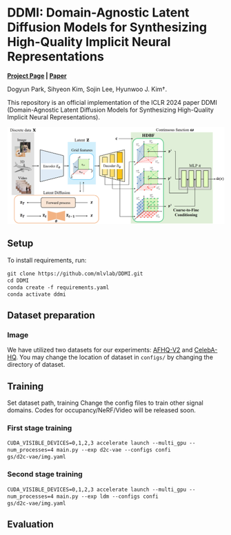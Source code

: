 # DDMI: Domain-Agnostic Latent Diffusion Models for Synthesizing High-Quality Implicit Neural Representations
**[Project Page](https://dogyunpark.github.io/ddmi) |
[Paper](https://arxiv.org/abs/2401.12517)**

Dogyun Park,
Sihyeon Kim,
Sojin Lee,
Hyunwoo J. Kim†.

This repository is an official implementation of the ICLR 2024 paper DDMI (Domain-Agnostic Latent Diffusion Models for Synthesizing High-Quality Implicit Neural Representations).

<div align="center">
  <img src="asset/main.png" width="900px" />
</div>

## Setup
To install requirements, run:
```
git clone https://github.com/mlvlab/DDMI.git
cd DDMI
conda create -f requirements.yaml
conda activate ddmi
```

## Dataset preparation
### Image
We have utilized two datasets for our experiments: [AFHQ-V2](https://github.com/clovaai/stargan-v2) and [CelebA-HQ](https://github.com/tkarras/progressive_growing_of_gans). You may change the location of dataset in `configs/` by changing the directory of dataset.

## Training
Set dataset path, training Change the config files to train other signal domains. Codes for occupancy/NeRF/Video will be released soon.
### First stage training
```
CUDA_VISIBLE_DEVICES=0,1,2,3 accelerate launch --multi_gpu --num_processes=4 main.py --exp d2c-vae --configs confi
gs/d2c-vae/img.yaml
```

### Second stage training
```
CUDA_VISIBLE_DEVICES=0,1,2,3 accelerate launch --multi_gpu --num_processes=4 main.py --exp ldm --configs confi
gs/d2c-vae/img.yaml
```

## Evaluation




